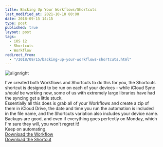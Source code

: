 ```yaml
---
title: Backing Up Your Workflows/Shortcuts
last_modified_at: 2021-10-10 00:00
date: 2018-09-15 14:15
type: post
published: true
layout: post
tags:
  - iOS 12
  - Shortcuts
  - Workflow
redirect_from:
  - "/2018/09/15/backing-up-your-workflows-shortcuts.html"
---
```

![alignright](https://resources.rosemaryorchard.com/images/blog/backing-up-your-workflows-shortcuts/workflow-backup-workflows.png)

<!--more-->

I've created both Workflows and Shortcuts to do this for you, the Shortcuts shortcut is designed to be run on each of your devices - while iCloud Sync _should_ be working now, some of us with extremely large libraries have had the syncing get a little stuck.  
Essentially all this does is grab all of your Workflows and create a zip of them in iCloud Drive, the date and time you run the automation is included in the file name, and the Shortcuts variation also includes your device name.  
Backups are good, and even if everything goes perfectly on Monday, which I'm sure they will, you won't regret it!  
Keep on automating.  
<a href="https://workflow.is/workflows/641cbed246b54fa088a9d436f22bbb1a">Download the Workflow</a>  
<a href="https://www.icloud.com/shortcuts/a92a41ad456d4886add64075825b9d7d">Download the Shortcut</a>  
